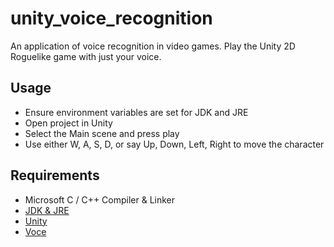 # unity_voice_recognition

An application of voice recognition in video games. Play the Unity 2D Roguelike game with just your voice.

## Usage
  * Ensure environment variables are set for JDK and JRE
  * Open project in Unity
  * Select the Main scene and press play
  * Use either W, A, S, D, or say Up, Down, Left, Right to move the character

## Requirements
  * Microsoft C / C++ Compiler & Linker
  * [JDK & JRE](http://www.oracle.com/technetwork/java/javase/downloads/index.html)
  * [Unity](https://unity3d.com/)
  * [Voce](http://voce.sourceforge.net/)
